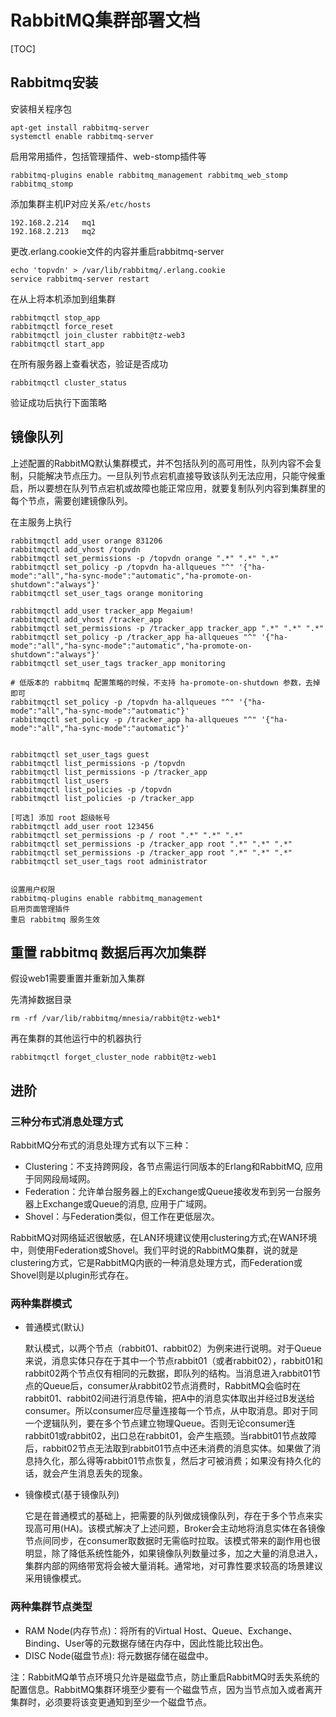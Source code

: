 # RabbitMQ集群部署文档

[TOC]

## Rabbitmq安装

安装相关程序包

```
apt-get install rabbitmq-server
systemctl enable rabbitmq-server
```

启用常用插件，包括管理插件、web-stomp插件等
```
rabbitmq-plugins enable rabbitmq_management rabbitmq_web_stomp rabbitmq_stomp
```

添加集群主机IP对应关系`/etc/hosts`

```
192.168.2.214   mq1
192.168.2.213   mq2
```

更改.erlang.cookie文件的内容并重启rabbitmq-server

```
echo 'topvdn' > /var/lib/rabbitmq/.erlang.cookie
service rabbitmq-server restart
```

在从上将本机添加到组集群

```
rabbitmqctl stop_app
rabbitmqctl force_reset
rabbitmqctl join_cluster rabbit@tz-web3
rabbitmqctl start_app
```

在所有服务器上查看状态，验证是否成功

```
rabbitmqctl cluster_status
```

验证成功后执行下面策略

## 镜像队列

上述配置的RabbitMQ默认集群模式，并不包括队列的高可用性，队列内容不会复制，只能解决节点压力。一旦队列节点宕机直接导致该队列无法应用，只能守候重启，所以要想在队列节点宕机或故障也能正常应用，就要复制队列内容到集群里的每个节点，需要创建镜像队列。

在主服务上执行

```
rabbitmqctl add_user orange 831206
rabbitmqctl add_vhost /topvdn
rabbitmqctl set_permissions -p /topvdn orange ".*" ".*" ".*"
rabbitmqctl set_policy -p /topvdn ha-allqueues "^" '{"ha-mode":"all","ha-sync-mode":"automatic","ha-promote-on-shutdown":"always"}'
rabbitmqctl set_user_tags orange monitoring

rabbitmqctl add_user tracker_app Megaium!
rabbitmqctl add_vhost /tracker_app
rabbitmqctl set_permissions -p /tracker_app tracker_app ".*" ".*" ".*"
rabbitmqctl set_policy -p /tracker_app ha-allqueues "^" '{"ha-mode":"all","ha-sync-mode":"automatic","ha-promote-on-shutdown":"always"}'
rabbitmqctl set_user_tags tracker_app monitoring

# 低版本的 rabbitmq 配置策略的时候，不支持 ha-promote-on-shutdown 参数，去掉即可
rabbitmqctl set_policy -p /topvdn ha-allqueues "^" '{"ha-mode":"all","ha-sync-mode":"automatic"}'
rabbitmqctl set_policy -p /tracker_app ha-allqueues "^" '{"ha-mode":"all","ha-sync-mode":"automatic"}'


rabbitmqctl set_user_tags guest
rabbitmqctl list_permissions -p /topvdn
rabbitmqctl list_permissions -p /tracker_app
rabbitmqctl list_users
rabbitmqctl list_policies -p /topvdn
rabbitmqctl list_policies -p /tracker_app

[可选] 添加 root 超级帐号
rabbitmqctl add_user root 123456
rabbitmqctl set_permissions -p / root ".*" ".*" ".*"
rabbitmqctl set_permissions -p /tracker_app root ".*" ".*" ".*"
rabbitmqctl set_permissions -p /tracker_app root ".*" ".*" ".*"
rabbitmqctl set_user_tags root administrator


设置用户权限
rabbitmq-plugins enable rabbitmq_management
启用页面管理插件
重启 rabbitmq 服务生效
```

## 重置 rabbitmq 数据后再次加集群

假设web1需要重置并重新加入集群

先清掉数据目录

```
rm -rf /var/lib/rabbitmq/mnesia/rabbit@tz-web1*
```

再在集群的其他运行中的机器执行

```
rabbitmqctl forget_cluster_node rabbit@tz-web1
```

## 进阶

### 三种分布式消息处理方式

  RabbitMQ分布式的消息处理方式有以下三种：
  
  * Clustering：不支持跨网段，各节点需运行同版本的Erlang和RabbitMQ, 应用于同网段局域网。
  * Federation：允许单台服务器上的Exchange或Queue接收发布到另一台服务器上Exchange或Queue的消息, 应用于广域网。
  * Shovel：与Federation类似，但工作在更低层次。
  
RabbitMQ对网络延迟很敏感，在LAN环境建议使用clustering方式;在WAN环境中，则使用Federation或Shovel。我们平时说的RabbitMQ集群，说的就是clustering方式，它是RabbitMQ内嵌的一种消息处理方式，而Federation或Shovel则是以plugin形式存在。

### 两种集群模式

* 普通模式(默认)

  默认模式，以两个节点（rabbit01、rabbit02）为例来进行说明。对于Queue来说，消息实体只存在于其中一个节点rabbit01（或者rabbit02），rabbit01和rabbit02两个节点仅有相同的元数据，即队列的结构。当消息进入rabbit01节点的Queue后，consumer从rabbit02节点消费时，RabbitMQ会临时在rabbit01、rabbit02间进行消息传输，把A中的消息实体取出并经过B发送给consumer。所以consumer应尽量连接每一个节点，从中取消息。即对于同一个逻辑队列，要在多个节点建立物理Queue。否则无论consumer连rabbit01或rabbit02，出口总在rabbit01，会产生瓶颈。当rabbit01节点故障后，rabbit02节点无法取到rabbit01节点中还未消费的消息实体。如果做了消息持久化，那么得等rabbit01节点恢复，然后才可被消费；如果没有持久化的话，就会产生消息丢失的现象。

* 镜像模式(基于镜像队列)

  它是在普通模式的基础上，把需要的队列做成镜像队列，存在于多个节点来实现高可用(HA)。该模式解决了上述问题，Broker会主动地将消息实体在各镜像节点间同步，在consumer取数据时无需临时拉取。该模式带来的副作用也很明显，除了降低系统性能外，如果镜像队列数量过多，加之大量的消息进入，集群内部的网络带宽将会被大量消耗。通常地，对可靠性要求较高的场景建议采用镜像模式。

### 两种集群节点类型

* RAM Node(内存节点)：将所有的Virtual Host、Queue、Exchange、Binding、User等的元数据存储在内存中，因此性能比较出色。
* DISC Node(磁盘节点): 将元数据存储在磁盘中。
    
注：RabbitMQ单节点环境只允许是磁盘节点，防止重启RabbitMQ时丢失系统的配置信息。RabbitMQ集群环境至少要有一个磁盘节点，因为当节点加入或者离开集群时，必须要将该变更通知到至少一个磁盘节点。
